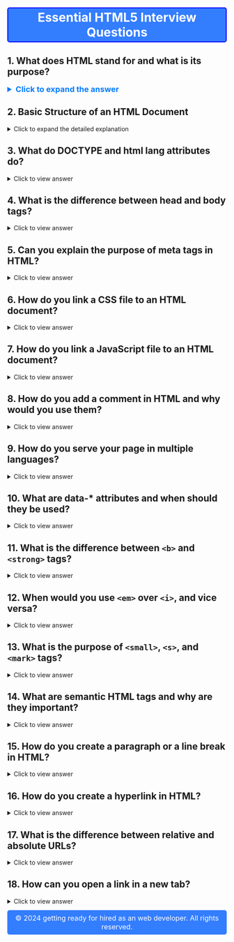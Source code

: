 <h1 style="text-align: center; border: 2px solid Blue; border-radius: 5px; padding: 4px; background-color: #337DFF; color:#fff">Essential HTML5 Interview Questions</h1>

## 1. What does HTML stand for and what is its purpose?

<details>
  <summary style="font-size: 18px; font-weight: bold; color: #007BFF; cursor: pointer;">Click to expand the answer</summary>

  HTML, or **HyperText Markup Language**, is the standard language used for creating web pages and applications. As of 2024, HTML5 remains the latest version, introducing several new elements and attributes to enhance user experience and software application standards.

  ### Purpose of HTML

  HTML structures web content, ensures accessibility, and guides the visual presentation of web pages. It is the foundational structure for nearly all web content.

  ### Core Functionalities

  - **Structuring Content**: Tags like `<header>`, `<footer>`, and `<section>` divide content, streamlining its organization.
  - **Embedding Media**: HTML provides tags to incorporate multimedia such as images (`<img>`), audio (`<audio>`), and video (`<video>`).
  - **Form Handling**: Interactive sections, such as user input forms, are defined with `<input>`, `<label>`, and `<form>` tags.
  - **Hyperlinks**: Hypertext links, such as the `<a>` tag, are essential for navigation within or outside the webpage.
  - **Accessibility Features**: Semantic tags like `<nav>` and `<article>` structure data and improve accessibility for users relying on screen readers.
  - **Integration of Other Technologies**: HTML integrates with scripting languages like JavaScript and libraries/frameworks like Bootstrap to enhance visual appeal and functionality.

  ### Compatibility and Development

  HTML5 was designed to improve support for the latest multimedia while remaining easily readable by humans. It is backward and forward compatible, allowing content written in previous versions to integrate seamlessly with content authored in subsequent versions.

  ### Visual Presentation and User Interface Adaptations

  HTML5 provides more flexibility, control, and aesthetic maturity for web pages and web-based applications. Web developers can use it to craft modern web interfaces with rich visual and multimedia experiences. It also allows for responsive and adaptive design, ensuring optimal viewing on various devices and screen sizes, reflecting a shift towards a more device-agnostic user experience.

  ### The Role of CSS and JavaScript

  While HTML offers static content, CSS and JavaScript add layers of styling, interactivity, and dynamic content updates. Together, they form the backbone of almost all web-based content:

  - **CSS**: Defines the appearance and layout of web pages.
  - **JavaScript**: Adds interactivity and dynamic functionality to web pages.

  This trio (HTML, CSS, and JavaScript) is often presented as HTML5, CSS3, and JS to signify modern best practices. They allow distinct teams to focus on individual layers, streamlining development in larger projects. Mastering their intersection helps in designing a robust and cohesive user experience. The concept of "PEA" (Platform, Engine, Appearance) encapsulates this, emphasizing the role of HTML (Platform), JavaScript (Engine), and CSS (Appearance).

  ### Practical Uses

  - **Website Development**: All traditional web resources, from simple blogs to expansive e-commerce sites, are primarily based on HTML.
  - **Web Applications**: Modern applications like Google Docs, Trello, and Slack run entirely in a web browser, leveraging HTML5's capabilities.
  - **Advertising & Media**: HTML5's advanced media handling tools make it the standard for online ads and multimedia content.

</details>

## 2. Basic Structure of an HTML Document

<details>
<summary>Click to expand the detailed explanation</summary>

HyperText Markup Language (HTML) serves as the backbone of web content, defining its structure and semantics. Here's an overview of the fundamental elements of an HTML document.

#### Document Type Declaration (DOCTYPE)

The Document Type Declaration (DOCTYPE) is an instruction to the web browser about what version of HTML the page is written in. For HTML5, the declaration is:

```html
<!DOCTYPE html>
```

This declaration indicates that the document is an HTML5 document.

#### HTML Element

The `<html>` element is the root element of an HTML page. It encompasses the entire content, both head and body sections.

```html
<html>
    <!-- Head and Body Sections Are Nested Inside -->
</html>
```

#### Head Section

The head section provides meta-information about the document. It isn't displayed in the web browser itself but serves various other purposes, from providing a title to linking external resources.

```html
<head>
    <!-- Title and Meta-Tags, Styles, Scripts, etc. -->
</head>
```

##### Title Element

The `<title>` element specifies the document's title, which is displayed in the browser's title bar or tab.

```html
<title>Your Page Title</title>
```

#### Body Section

The body section encapsulates the document's visible content—what users see and interact with.

```html
<body>
    <!-- Content Visible to Users: Headings, Paragraphs, Images, etc. -->
</body>
```

#### Example of a Basic HTML Document

Combining all the elements, a basic HTML document looks like this:

```html
<!DOCTYPE html>
<html>
<head>
    <title>Your Page Title</title>
    <!-- Other meta tags, styles, scripts -->
</head>
<body>
    <h1>Hello, World!</h1>
    <p>This is a basic HTML document.</p>
    <!-- Other content: images, links, etc. -->
</body>
</html>
```

This structure is the foundation of any HTML document, enabling the creation of structured, well-formatted web pages.

</details>

## 3. What do DOCTYPE and html lang attributes do?

<details>
<summary>Click to view answer</summary>

**Document Type (DOCTYPE) and the lang attribute play crucial roles in our webpages.**

**DOCTYPE: Defining Document Type and Validation Mode**
- **Purpose**: Specifies the HTML or XHTML version used in the document. Identifies the parsing method and algorithm for the web browser, affecting consistency.
- **Code Example**: The `<!DOCTYPE>` declaration is placed at the very top of the HTML file, even before the `<html>` tag begins.

```html
<!DOCTYPE html>
<html>
  <head>
    <title>Page Title</title>
  </head>
  <body>
    <!-- Content -->
  </body>
</html>
```

**Lang Attribute: Language Specification**
- **Purpose**: The `lang` attribute, present in the HTML tag, specifies the primary language used in the document. Its value is a primary language subtag as defined in RFC 5646 (BCP 47) and it can include a valid language code, a valid language code followed by a valid region code, or simply "und" for unspecified language.
- **Code Example**:

```html
<!DOCTYPE html>
<html lang="en-US">
  <head>
    <title>Page Title</title>
  </head>
  <body>
    <h1>Welcome</h1>
    <p>This is a demo page.</p>
  </body>
</html>
```

</details>

## 4. What is the difference between head and body tags?

<details>
<summary>Click to view answer</summary>

**While the `<head>` and `<body>` tags are fundamental to every HTML document, they serve distinct purposes and are located in separate areas of the web page.**

**Key Distinctions**
1. **Role and Content**
   - **Head**: Houses meta-information, such as document title, character encoding, and stylesheets, all of which are essential for page setup but not visible to the user.
   - **Body**: Contains the bulk of visible content, including text, images, videos, links, and more.
2. **Placement in the HTML File**
   - **Head**: Precedes the body and provides setup before actual content is rendered.
   - **Body**: Follows the head section and encompasses all visible content.
3. **Common Elements in Each Section**
   - **Head**: Typically links to CSS files or may have inline CSS, contains the document title, any JavaScript reference, character set declaration, and meta tags.
   - **Body**: Holds structural components like headers, navbars, articles, sections, and the footer, along with visual content like images and visible text.

**Visual Representation in the HTML File**

**Head Section:**

```html
<!DOCTYPE html>
<html>
  <head>
    <meta charset="UTF-8">
    <link rel="stylesheet" type="text/css" href="styles.css">
  </head>
  <body>
    <!-- Content Here -->
  </body>
</html>
```

**Body Section:**

```html
<!DOCTYPE html>
<html>
  <head>
    <meta charset="UTF-8">
    <link rel="stylesheet" type="text/css" href="styles.css">
  </head>
  <body>
    <header>
      <h1>Welcome!</h1>
      <nav>
        <ul>
          <li><a href="#">Home</a></li>
          <li><a href="#">About</a></li>
          <li><a href="#">Contact</a></li>
        </ul>
      </nav>
    </header>

    <section>
      <h2>Recent Posts</h2>
      <article>
        <h3>Post Title</h3>
        <p>Post content goes here.</p>
      </article>
    </section>

    <footer>
      <p>&copy; 2024 MySite</p>
    </footer>
  </body>
</html>
```

</details> 

## 5. Can you explain the purpose of meta tags in HTML?

<details>
<summary>Click to view answer</summary>

Meta tags provide metadata about a web page through information invisible to visitors but essential for search engines, social media, and other web technologies. This metadata includes details such as the page's title, keywords, and description.

### Key Meta Tags

- **Meta Description:** A concise summary of the page's content, often used in search engine results.
  
- **Meta Keywords:** Historically used to specify relevant keywords for the page, but they have been largely deprecated due to abuse by spammers.
  
- **Meta Robots:** Directs search engine bots on how to interact with the page, such as indexing it for search results, following its links, or refraining from both.
  
- **Meta Viewport:** Crucial for responsive design, it guides the browser on how to scale and display the page, especially useful for mobile devices.
  
- **Meta Charset:** Defines the character encoding used on the webpage, ensuring text is displayed correctly.
  
- **Meta Author:** Identifies the page's creator or author.
  
- **Open Graph, Twitter Cards:** Specialized meta tags used by social platforms like Facebook and Twitter to optimize page sharing.
  
- **Canonical URL:** Indicates the preferred URL when a page can be accessed through multiple paths.
  
- **Refresh and Redirect:** Older, less common meta tags that dictate page behavior.

### Code Example: Common Meta Tags

Here is the HTML code:

```html
<!DOCTYPE html>
<html lang="en">
<head>
    <meta charset="UTF-8">
    <meta name="description" content="This is a sample web page with a concise description.">
    <meta name="keywords" content="HTML, meta tags, web design, SEO">
    <meta name="author" content="John Doe">
    <meta name="viewport" content="width=device-width, initial-scale=1.0">
    <title>Sample Web Page</title>
</head>
<body>
    <!-- Page content goes here -->
</body>
</html>
```

### Responsible Use of Meta Tags

With search engines evolving, many tags have diminished in significance. Here's the current state:

- **Still Relevant:** Meta Description, Viewport, Charset, Author, and Canonical
- **Limited Effect:** Keywords, Refresh, and Robots
- **Specialized Fields:** Open Graph, Twitter Cards are necessary for tailored content on social platforms

To maintain a robust online presence, focus on high-quality content, user experience, and technical soundness, and don't solely rely on meta tags.

</details>

## 6. How do you link a CSS file to an HTML document?

<details>
<summary>Click to view answer</summary>

Linking a CSS file to an HTML document is a fundamental step for styling. This is generally done by indicating the CSS file's path in the head section of the HTML file using `<link>` tags.

### HTML Link Tag: `<link>`

HTML uses the `<link>` tag to integrate external resources such as CSS files.

### Syntax

```html
<link rel="stylesheet" href="path/to/style.css">
```

- **rel:** Specifies the type of relationship between the current document and the linked file. For CSS, it should be set to "stylesheet".
- **href:** Points to the location of the external CSS file. This can be via an absolute URL (i.e., http://...) or a relative path to the HTML file.
- **type:** Supplied for legacy purposes but is not required given the file is a CSS file.

### Code Example: Using the Link Tag

Here is the HTML code:

```html
<!DOCTYPE html>
<html lang="en">
<head>
    <link rel="stylesheet" href="path/to/style.css">
</head>
<body>
    <!-- Body content -->
</body>
</html>
```

</details>

## 7. How do you link a JavaScript file to an HTML document?

<details>
<summary>Click to view answer</summary>

To link a JavaScript file to an HTML document, you need to use the `<script>` HTML tag. There are two primary ways to do this:

1. **External Script File**: Link a separate JavaScript file to your HTML document.
2. **Inline Script**: Embed JavaScript code directly within your HTML file.

### External Script File

To use an external JavaScript file, follow these steps:

**Create the JavaScript File**: Save your JavaScript code in a separate file with a `.js` extension. For example, `script.js`.

**Link the JavaScript File to your HTML Document**: Add the following code within the `<head>` or at the end of the `<body>` section of your HTML file.

```html
<script src="path-to-your-js-file.js"></script>
```

Replace `path-to-your-js-file.js` with the actual path to your JavaScript file.

**Best Practices**
- **Placement**: It's good practice to place your `<script>` tags at the end of the `<body>` section, just before the closing `</body>` tag. This ensures that the HTML content loads first, which can improve the website's initial rendering speed.
- **Syntax**: The HTML5 specification does not require a closing tag for the `<script>` element.

### Inline Script

You can also include JavaScript directly within your HTML file. This is called an "inline script." To do this, encase your JavaScript code within `<script>` tags, like this:

```html
<script>
    // Your JavaScript code goes here
</script>
```

**Best Practices**
- **Content Separation**: For better code organization, it's often better to keep your JavaScript in a separate file, especially for larger applications.
- **Caching**: When using an external JavaScript file, the browser caches the script, which can speed up your site on subsequent visits. However, if the script changes often, this caching can be a problem.
- **Maintainability and Reusability**: Utilizing an external JavaScript file allows for better code management, reusability, and ease of making updates or fixes across multiple HTML files.

### Example HTML File

Here is the code:

**Implementation: HTML File**

```html
<!DOCTYPE html>
<html lang="en">
<head>
    <meta charset="UTF-8">
    <meta name="viewport" content="width=device-width, initial-scale=1.0">
    <title>Document</title>
    <script src="path-to-your-js-file.js"></script>
</head>
<body>
    <!-- Your content here -->
    <script>
        // Inline JavaScript code here.
    </script>
</body>
</html>
```

</details>

## 8. How do you add a comment in HTML and why would you use them?

<details>
<summary>Click to view answer</summary>

To add a comment in HTML, wrap it between `<!--` and `-->`.

**Example:**

```html
<!-- This is a comment -->
<p>Hello, World!</p>
```

### Role of Comments in Development

Comments ensure clear code comprehension and can be used for:

1. **Instructions**: Guiding developers on next steps.
2. **Documentation**: Articulating intricate code segments.
3. **Debugging**: Temporarily removing portions for bug testing.
4. **Reminders**: Highlighting sections for later revision.

### Best Practices for Using Comments

1. **Purposeful Clarity**: Comments must explain what the code does, not how. Code and inline comments should clarify how the code works.
2. **Relevance**: Avoid stating the obvious and focus on unique or complex components.
3. **Conciseness**: Keep comments brief to reduce visual clutter.
4. **Regular Maintenance**: Update or remove outdated comments to maintain accuracy.

### When are Comments Unnecessary?

1. **Trivial Cases**: Comments like "wrapper" or "tag" denote the obvious.
2. **Self-Explanatory Code**: Writing self-descriptive code eliminates the need for specific comments.

</details>

## 9. How do you serve your page in multiple languages?

<details>
<summary>Click to view answer</summary>

To serve web pages in multiple languages effectively, follow these best practices:

### Language Tag

Use the `lang` attribute on the `<html>` tag to indicate the language of the content. This improves accessibility and search engine performance.

**Example:**

```html
<!DOCTYPE html>
<html lang="en">
  <head>
    <meta charset="UTF-8">
    <meta name="viewport" content="width=device-width, initial-scale=1.0">
    <title>Your Website</title>
  </head>
  <body>
    <!-- Page content here -->
  </body>
</html>
```

### Common Language Codes

- **ISO 639-1**: Two-letter codes, e.g., "en" for English, "es" for Spanish.
- **ISO 639-2/3**: Three to four-letter codes, e.g., "por" for Portuguese.

For dialects or region-specific content, use a hyphen followed by an **ISO 3166-1 alpha-2** country code:

- "en-GB" for British English
- "es-ES" for Spanish as spoken in Spain
- "pt-BR" for Brazilian Portuguese
- "pt-PT" for European Portuguese

**Example:**

```html
<!DOCTYPE html>
<html lang="es-ES">
  <head>
    <meta charset="UTF-8">
    <meta name="viewport" content="width=device-width, initial-scale=1.0">
    <title>Tu Sitio Web</title>
  </head>
  <body>
    <!-- Contenido de la página aquí -->
  </body>
</html>
```

### SEO Considerations

To improve SEO for multi-language content, follow these practices:

1. **Language-Specific URLs**: Assign a unique URL for each language version.
    - `example.com/en-US/about` for American English.
    - `example.com/es-MX/sobre` for Mexican Spanish.

2. **Human-Readable URLs**: Use descriptive and language-specific URLs to effectively communicate the language and content topic.

3. **Hreflang Tags**: Use `<link rel="alternate" hreflang="x" href="URL">` in the `<head>` section to indicate language versions to search engines.

**Example:**

```html
<head>
  <link rel="alternate" hreflang="en-US" href="https://example.com/en-US/about">
  <link rel="alternate" hreflang="es-MX" href="https://example.com/es-MX/sobre">
</head>
```

### AI-Clearance Required

Ensure to validate and clear these implementations with your SEO and localization strategy, as effective multi-language support relies heavily on precise content and SEO considerations.

</details>

## 10. What are data-* attributes and when should they be used?

<details>
<summary>Click to view answer</summary>

Data attributes in HTML5, often referred to as data-* attributes, help embed custom data within HTML elements. This presents a powerful tool for web developers, facilitating streamlined JavaScript and CSS operations.

### Core Benefits
- **Accessibility**: Data attributes are easily accessible through the `dataset` API in JavaScript.
- **Flexibility**: Useful when content served by the backend cannot always be assumed to be JSON encoded, shortened, or have specific formatting.
- **Data Isolation**: Helps in better maintenance of web documents by defining clear roles within HTML.

### Code Example: Using Data Attributes
**HTML:**

```html
<div id="user" data-name="John Doe" data-age="25"></div>
```

**JavaScript:**

```html
<script>
  const userDiv = document.getElementById('user');
  console.log(userDiv.dataset.name);  // Output: "John Doe"
  console.log(userDiv.dataset.age);   // Output: "25"
</script>
```

### Appropriate Use-Cases
- **Custom Content for DOM Elements**: Attach extra information or configuration settings exclusively relevant to an HTML element.
  - **Example**: A `div` may have a `data-show-tooltip` attribute set to `true` to indicate it should display a tooltip.
  
- **Interactivity Configuration**: Useful when working with user-made widgets, specifying how they behave in a structured, intended manner.
  - **Example**: Individual `div` or section blocks having interactivity toggles or categories.
  
- **E-Commerce & Web Products**: Store product-specific IDs or additional details as they pertain to the DOM representation of a product in a catalog.
  
- **Styling Signifiers**: Leverage data attributes in CSS for different types of styling like category colors, hover effects, or even in JavaScript-based CSS declarations.

</details>

## 11. What is the difference between `<b>` and `<strong>` tags?

<details>
<summary>Click to view answer</summary>

The `<b>` and `<strong>` tags are both used for text emphasis in HTML, but they have different semantic meanings.

### Bold vs. Strong
- **The `<b>` tag**: Used to make the text bold, primarily for visual styling.
- **The `<strong>` tag**: Semantically emphasizes the text, indicating its importance.

### Semantic Importance
- **The `<strong>` tag**: Provides better context for components like screen readers, browsers, and search engines, enhancing the user experience or understanding of the content.

### Code Example: `<b>` vs. `<strong>`
**HTML:**

```html
<p>
  <b>Caution</b>: This action cannot be undone.
  <br>
  <strong>Urgent Notice!</strong> Please save your work before proceeding.
</p>
```

**Output:**

Caution: This action cannot be undone.  
**Urgent Notice!** Please save your work before proceeding.

### General Best Practice
- **Visual Styling**: Typically left to CSS. Use `<b>` with caution, if at all, as it becomes redundant due to CSS's wide adoption.
- **Semantic Tags**: Using `<strong>` provides context, clarity, and accessibility to the content.

</details>

## 12. When would you use `<em>` over `<i>`, and vice versa?

<details>
<summary>Click to view answer</summary>

### When to Use `<em>`
- **Purpose**: The `<em>` tag italicizes the text by default and should be used when emphasis is needed.
- **Example**: Interactive instructions.

**HTML:**

```html
<p><strong>Press</strong> <em>Enter</em> to submit.</p>
```

### When to Use `<i>`
- **Purpose**: The `<i>` tag is used for styling text as italic, but it's often better to use semantic HTML or CSS for more explicit meaning.
- **Example**: Italics for stylistic purposes without emphasis.

**HTML:**

```html
<p>His <i>anger</i> was palpable.</p>
```

### Combining with CSS
- **Enhanced Styling**: Use `<em>` with CSS for additional styling.

**HTML:**

```html
<p>His <em style="background-color: yellow; color: red;">anger</em> was palpable.</p>
```

</details>

## 13. What is the purpose of `<small>`, `<s>`, and `<mark>` tags?

<details>
<summary>Click to view answer</summary>

### `<small>`
- **Purpose**: Indicates that the enclosed text is of lesser importance. Typically used for fine print, legal disclaimers, copyright notices, etc.
- **Example**: 

**HTML:**

```html
<footer>
  <small>&copy; 2022 Company Name</small>
</footer>
```

### `<s>`
- **Purpose**: Stands for "strike." It visually strikes out its content. Often replaced by `<del>` for "deleted" content.
- **Example**: 

**HTML:**

```html
<p>Your discount code is: <s>EXPIRED123</s></p>
```

**Output:**

Your discount code is: ~~EXPIRED123~~

### `<mark>`
- **Purpose**: Used to highlight or set apart text without specifying any additional semantic information.
- **Example**:

**HTML:**

```html
<p>Important: Please <mark>schedule your appointment</mark> at least 48 hours in advance.</p>
```

**Output:**

Important: Please <mark>schedule your appointment</mark> at least 48 hours in advance.

</details>

## 14. What are semantic HTML tags and why are they important?

<details>
<summary>Click to view answer</summary>

### Benefits of Semantic Tags
- **SEO and Accessibility**: Improves search engine ranking and ensures accessibility for all users, including those with disabilities.
- **Consistent Structure**: Establishes a cohesive layout, vital for large websites or platforms.
- **Relevance to Bots and Crawlers**: Search engines dissect web pages more accurately when content is correctly labeled.
- **Content Division**: Segregating content by meaning makes the document more understandable and maintainable.

### Common Semantic Tags
- `<p>`: Paragraph.
- `<h1> - <h6>`: Headings, with levels 1 (highest) to 6 (lowest).
- `<ul>` / `<ol>`: Unordered or ordered list.
- `<li>`: List item inside a list.
- `<a>`: Anchor, used for links.
- `<img>`: An image.
- `<figure>` / `<figcaption>`: For a figure such as an image, with accompanying caption.

### Necessary vs. Optional Tags
- **Essential Tags**: `<header>`, `<footer>`, etc., indicate crucial sections.
- **Optional Tags**: `<article>`, `<section>`, etc., used based on the website's nature or page's segregation needs.

### Code Example: Before vs. After Semantic HTML

**Before Semantic HTML:**

```html
<div class="nav">
    <div class="logo">
        <a href="#">Logo</a>
    </div>
    <div class="nav-links">
        <a href="#">Home</a>
        <a href="#">About</a>
        <a href="#">Contact</a>
    </div>
</div>
<div class="main-wrapper">
    <div class="image">
        <img src="image.jpg" alt="A beautiful landscape">
    </div>
    <div class="content">
        <h3>Welcome</h3>
        <p>Some welcome text here.</p>
    </div>
</div>
<div class="footer">
    <p>© 2022 Company Name</p>
</div>
```

**After Implementing Semantic Tags:**

```html
<header>
    <div class="logo">
        <a href="#">Logo</a>
    </div>
    <nav>
        <a href="#">Home</a>
        <a href="#">About</a>
        <a href="#">Contact</a>
    </nav>
</header>

<main>
    <figure>
        <img src="image.jpg" alt="A beautiful landscape">
        <figcaption>A beautiful landscape</figcaption>
    </figure>
    <section>
        <h1>Welcome</h1>
        <p>Some welcome text here.</p>
    </section>
</main>

<footer>
    <p>© 2022 Company Name</p>
</footer>
```

</details>

## 15. How do you create a paragraph or a line break in HTML?

<details>
<summary>Click to view answer</summary>

### Paragraphs in HTML
- **Tag**: `<p>`
- **Purpose**: Creates a paragraph, with default browser styling adding spacing to the top and bottom of each element.

**Syntax:**

```html
<p>
    This is an example of a paragraph. The text enclosed within the &lt;p&gt; tags represents a single paragraph.
</p>
```

### Line Breaks in HTML
- **Tag**: `<br>`
- **Purpose**: Inserts a simple line break without requiring a closing tag.

**Syntax:**

```html
First Line<br>Second Line
```

### Multi-line Text Elements
- **Tag**: `<textarea>`
- **Purpose**: Allows input of several lines of text. Does not auto-format for paragraphs.

**Syntax:**

```html
<textarea rows="4" cols="50">
This is a multi-line text area.
It doesn't automatically create separate paragraphs.
Text wraps based on dimensions supplied.
</textarea>
```

</details>

## 16. How do you create a hyperlink in HTML?

<details>
  <summary>Click to view answer</summary>

To create a hyperlink in HTML, you use the `<a>` (anchor) tag. The `<a>` tag defines a hyperlink that can link to another webpage, a section within the same page, or any other resource.

Here's a basic example of how to create a hyperlink:

```html
<a href="https://www.example.com">Visit Example</a>
```

- **`href` Attribute:** The `href` attribute specifies the URL of the page the link goes to. In the example above, clicking the link will take you to "https://www.example.com".
- **Link Text:** The text between the opening `<a>` and closing `</a>` tags is what users will click on to follow the link.

### Additional Attributes:

1. **`target` Attribute:**
   - **`_blank`**: Opens the link in a new tab or window.
     ```html
     <a href="https://www.example.com" target="_blank">Visit Example</a>
     ```
   - **`_self`**: Opens the link in the same frame as it was clicked (this is the default behavior).
   - **`_parent`**: Opens the link in the parent frame.
   - **`_top`**: Opens the link in the full body of the window.

2. **`title` Attribute:**
   - Provides additional information about the link. The text appears as a tooltip when you hover over the link.
     ```html
     <a href="https://www.example.com" title="Go to Example website">Visit Example</a>
     ```

3. **`rel` Attribute:**
   - Specifies the relationship between the current document and the linked document.
     ```html
     <a href="https://www.example.com" rel="noopener noreferrer">Visit Example</a>
     ```

### Linking to Sections within a Page:

You can also create links to specific sections of the same page using the `id` attribute.

1. Define an `id` for the target element:
   ```html
   <h2 id="section1">Section 1</h2>
   ```

2. Create a link to this section:
   ```html
   <a href="#section1">Go to Section 1</a>
   ```

### Linking to Email Addresses:

You can create a link that opens the user's email client with a new message:

```html
<a href="mailto:someone@example.com">Email Us</a>
```

### Conclusion:

The `<a>` tag is a versatile element in HTML that allows you to create hyperlinks to external sites, internal sections, and email addresses, providing users with an interactive way to navigate through content.

</details>


## 17. What is the difference between relative and absolute URLs?

<details>
  <summary>Click to view answer</summary>

URLs (Uniform Resource Locators) are used to specify addresses on the web. They can be classified into two types: **relative URLs** and **absolute URLs**.

#### **Absolute URLs**

An absolute URL provides the complete address of a resource, including the protocol (e.g., `http`, `https`, `ftp`), domain name, and optionally the path and query parameters.

**Example:**
```html
<a href="https://www.example.com/path/to/resource">Visit Example</a>
```

**Key Points:**
- **Includes the protocol:** Specifies whether the resource is accessed over HTTP, HTTPS, etc.
- **Includes the domain name:** The full domain (e.g., `www.example.com`).
- **Full path:** Can include the path, query parameters, and fragments.

**Usage:**
- Used when linking to resources on a different website or domain.
- Ensures that the link will work regardless of where the HTML document is located.

#### **Relative URLs**

A relative URL provides a path to a resource relative to the location of the current document. It does not include the protocol or domain name.

**Example:**
```html
<a href="/path/to/resource">Visit Resource</a>
```

**Key Points:**
- **Relative to the current domain:** The URL assumes the domain and protocol of the current document.
- **Path options:**
  - **Root-relative URL:** Starts with a `/`, which refers to the root of the domain.
    ```html
    <a href="/images/logo.png">Logo</a>
    ```
  - **Document-relative URL:** Specifies a path relative to the current document’s location.
    ```html
    <a href="images/logo.png">Logo</a>
    ```
  - **Parent-relative URL:** Uses `..` to navigate up one level in the directory hierarchy.
    ```html
    <a href="../other-page.html">Go Up One Level</a>
    ```

**Usage:**
- Useful for linking to resources within the same website or directory structure.
- Can make site management easier when the website is moved or when the domain changes, as the internal links don’t need to be updated.

#### **Comparison**

- **Portability:**
  - **Absolute URLs** are less flexible when changing domains or protocols.
  - **Relative URLs** adapt more easily to changes in domain or directory structure.

- **Efficiency:**
  - **Absolute URLs** can be more convenient for linking to external sites or resources.
  - **Relative URLs** are often more manageable within a single site, reducing the need for frequent updates if paths change.

#### **Examples in Context**

1. **Absolute URL:**
   ```html
   <a href="https://www.example.com/contact">Contact Us</a>
   ```

2. **Relative URL (within the same domain):**
   ```html
   <a href="contact.html">Contact Us</a>
   ```

3. **Root-relative URL:**
   ```html
   <a href="/about.html">About Us</a>
   ```

4. **Parent-relative URL:**
   ```html
   <a href="../services.html">Our Services</a>
   ```

### Conclusion

Understanding the difference between relative and absolute URLs helps in structuring and managing links effectively in web development. Absolute URLs provide the complete address, useful for external links, while relative URLs offer a flexible way to link resources within the same site.

</details>


## 18. How can you open a link in a new tab?

<details>
  <summary>Click to view answer</summary>

To open a link in a new tab (or a new window) in HTML, you use the `target` attribute of the `<a>` (anchor) tag. The `target` attribute specifies where to open the linked document.

#### **Using the `target="_blank"` Attribute**

The `target="_blank"` attribute value is used to open the link in a new tab or window.

**Example:**
```html
<a href="https://www.example.com" target="_blank">Visit Example</a>
```

**Key Points:**
- **`_blank`:** Opens the link in a new tab or window, depending on the browser's settings and user preferences.
- **Security Consideration:** Using `target="_blank"` can create security vulnerabilities. It’s recommended to use `rel="noopener noreferrer"` in conjunction with `target="_blank"` to mitigate these risks.

**Example with `rel` attribute:**
```html
<a href="https://www.example.com" target="_blank" rel="noopener noreferrer">Visit Example</a>
```

- **`rel="noopener noreferrer"`:**
  - **`noopener`:** Prevents the new page from accessing the `window.opener` property, which can protect against certain types of attacks.
  - **`noreferrer`:** Prevents the browser from sending the referring URL to the new page, which can enhance privacy.

### Summary

To open a link in a new tab, add `target="_blank"` to your `<a>` tag. For improved security and privacy, also use `rel="noopener noreferrer"`.

</details>



<p  style="font-size: 16px; color: #fff; background-color: #337DFF; padding: 8px; text-align:center; border-radius: 5px; margin-top:12px">&copy; 2024 getting ready for hired as an web developer. All rights reserved.</p>